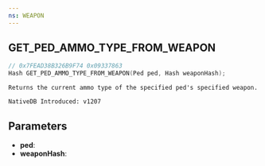 ```yaml
---
ns: WEAPON
---
```

## GET_PED_AMMO_TYPE_FROM_WEAPON

```c
// 0x7FEAD38B326B9F74 0x09337863
Hash GET_PED_AMMO_TYPE_FROM_WEAPON(Ped ped, Hash weaponHash);
```

```
Returns the current ammo type of the specified ped's specified weapon.

NativeDB Introduced: v1207
```

## Parameters
* **ped**:
* **weaponHash**:

